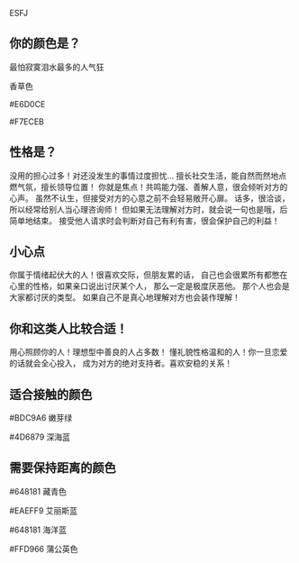 ESFJ

## 你的颜色是？

最怕寂寞泪水最多的人气狂

香草色

#E6D0CE

#F7ECEB



## 性格是？

没用的担心过多！对还没发生的事情过度担忧…
擅长社交生活，能自然而然地点燃气氛，擅长领导位置！
你就是焦点！共鸣能力强、善解人意，很会倾听对方的心声。
虽然不认生，但接受对方的心意之前不会轻易敞开心扉。
话多，很洽谈，所以经常给别人当心理咨询师！
但如果无法理解对方时，就会说一句也是哦，后简单地结束。
接受他人请求时会判断对自己有利有害，很会保护自己的利益！

## 小心点

你属于情绪起伏大的人！很喜欢交际，但朋友累的话，
自己也会很累所有都憋在心里的性格，如果亲口说出讨厌某个人，
那么一定是极度厌恶他。
那个人也会是大家都讨厌的类型。
如果自己不是真心地理解对方也会装作理解！

## 你和这类人比较合适！

用心照顾你的人！理想型中善良的人占多数！
懂礼貌性格温和的人！你一旦恋爱的话就会全心投入，
成为对方的绝对支持者。喜欢安稳的关系！

## 适合接触的颜色

#BDC9A6 嫩芽绿

#4D6879 深海蓝

## 需要保持距离的颜色

#648181 藏青色

#EAEFF9 艾丽斯蓝

#648181 海洋蓝

#FFD966 蒲公英色




